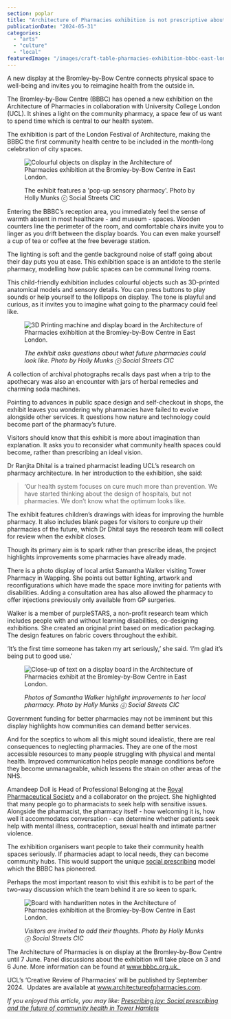 ```yaml
---
section: poplar
title: "Architecture of Pharmacies exhibition is not prescriptive about health"
publicationDate: "2024-05-31"
categories: 
  - "arts"
  - "culture"
  - "local"
featuredImage: "/images/craft-table-pharmacies-exhibition-bbbc-east-london.jpg"
---
```


A new display at the Bromley-by-Bow Centre connects physical space to well-being and invites you to reimagine health from the outside in.

The Bromley-by-Bow Centre (BBBC) has opened a new exhibition on the Architecture of Pharmacies in collaboration with University College London (UCL). It shines a light on the community pharmacy, a space few of us want to spend time which is central to our health system. 

The exhibition is part of the London Festival of Architecture, making the BBBC the first community health centre to be included in the month-long celebration of city spaces. 

<figure>

![Colourful objects on display in the Architecture of Pharmacies exhibition at the Bromley-by-Bow Centre in East London.](/images/sensory-board-pharmacies-exhibition-bbbc-east-london-1024x683.jpg)

<figcaption>

The exhibit features a 'pop-up sensory pharmacy'. Photo by Holly Munks ⓒ Social Streets CIC

</figcaption>

</figure>

Entering the BBBC’s reception area, you immediately feel the sense of warmth absent in most healthcare - and museum - spaces. Wooden counters line the perimeter of the room, and comfortable chairs invite you to linger as you drift between the display boards. You can even make yourself a cup of tea or coffee at the free beverage station. 

The lighting is soft and the gentle background noise of staff going about their day puts you at ease. This exhibition space is an antidote to the sterile pharmacy, modelling how public spaces can be communal living rooms.  

This child-friendly exhibition includes colourful objects such as 3D-printed anatomical models and sensory details. You can press buttons to play sounds or help yourself to the lollipops on display. The tone is playful and curious, as it invites you to imagine what going to the pharmacy could feel like. 

<figure>

![3D Printing machine and display board in the Architecture of Pharmacies exihbition at the Bromley-by-Bow Centre in East London.](/images/nature-in-pharmacies-exhibition-bbbc-east-london-1024x683.jpg)

<figcaption>

_The exhibit asks questions about what future pharmacies could look like. Photo by Holly Munks ⓒ Social Streets CIC_

</figcaption>

</figure>

A collection of archival photographs recalls days past when a trip to the apothecary was also an encounter with jars of herbal remedies and charming soda machines. 

Pointing to advances in public space design and self-checkout in shops, the exhibit leaves you wondering why pharmacies have failed to evolve alongside other services. It questions how nature and technology could become part of the pharmacy’s future. 

Visitors should know that this exhibit is more about imagination than explanation. It asks you to reconsider what community health spaces could become, rather than prescribing an ideal vision. 

Dr Ranjita Dhital is a trained pharmacist leading UCL’s research on pharmacy architecture. In her introduction to the exhibition, she said:

> ‘Our health system focuses on cure much more than prevention. We have started thinking about the design of hospitals, but not pharmacies. We don’t know what the optimum looks like.

The exhibit features children’s drawings with ideas for improving the humble pharmacy. It also includes blank pages for visitors to conjure up their pharmacies of the future, which Dr Dhital says the research team will collect for review when the exhibit closes. 

Though its primary aim is to spark rather than prescribe ideas, the project highlights improvements some pharmacies have already made. 

There is a photo display of local artist Samantha Walker visiting Tower Pharmacy in Wapping. She points out better lighting, artwork and reconfigurations which have made the space more inviting for patients with disabilities. Adding a consultation area has also allowed the pharmacy to offer injections previously only available from GP surgeries. 

Walker is a member of purpleSTARS, a non-profit research team which includes people with and without learning disabilities, co-designing exhibitions. She created an original print based on medication packaging. The design features on fabric covers throughout the exhibit. 

‘It’s the first time someone has taken my art seriously,’ she said. ‘I’m glad it’s being put to good use.’

<figure>

![Close-up of text on a display board in the Architecture of Pharmacies exhibit at the Bromley-by-Bow Centre in East London.](/images/display-closeup-pharmacies-exhibition-bbbc-east-london-1024x683.jpg)

<figcaption>

_Photos of Samantha Walker highlight improvements to her local pharmacy. Photo by Holly Munks ⓒ Social Streets CIC_

</figcaption>

</figure>

Government funding for better pharmacies may not be imminent but this display highlights how communities can demand better services. 

And for the sceptics to whom all this might sound idealistic, there are real consequences to neglecting pharmacies. They are one of the most accessible resources to many people struggling with physical and mental health. Improved communication helps people manage conditions before they become unmanageable, which lessens the strain on other areas of the NHS.

Amandeep Doll is Head of Professional Belonging at the [Royal Pharmaceutical Society](https://www.rpharms.com/) and a collaborator on the project. She highlighted that many people go to pharmacists to seek help with sensitive issues. Alongside the pharmacist, the pharmacy itself - how welcoming it is, how well it accommodates conversation - can determine whether patients seek help with mental illness, contraception, sexual health and intimate partner violence. 

The exhibition organisers want people to take their community health spaces seriously. If pharmacies adapt to local needs, they can become community hubs. This would support the unique [social prescribing](https://poplarlondon.co.uk/is-social-prescribing-viable-option-community-health/) model which the BBBC has pioneered. 

Perhaps the most important reason to visit this exhibit is to be part of the two-way discussion which the team behind it are so keen to spark. 

<figure>

![Board with handwritten notes in the Architecture of Pharmacies exhibition at the Bromley-by-Bow Centre in East London.](/images/pin-board-pharmacies-exhibit-bbbc-east-london-1024x683.jpg)

<figcaption>

_Visitors are invited to add their thoughts. Photo by Holly Munks ⓒ Social Streets CIC_

</figcaption>

</figure>

The Architecture of Pharmacies is on display at the Bromley-by-Bow Centre until 7 June. Panel discussions about the exhibition will take place on 3 and 6 June. More information can be found at www.bbbc.org.uk. 

UCL’s ‘Creative Review of Pharmacies’ will be published by September 2024.  Updates are available at www.architectureofpharmacies.com.

_If you enjoyed this article, you may like: [Pr](https://poplarlondon.co.uk/is-social-prescribing-viable-option-community-health/)_[_escribing joy: Social prescribing and the future of community health in Tower Hamlets_](https://poplarlondon.co.uk/is-social-prescribing-viable-option-community-health/)
